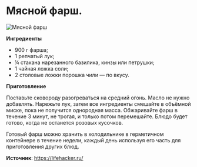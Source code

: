 # Мясной фарш.

![Мясной фарш](/images/Kulinar/Second/meat_farsh.jpg 'Мясной фарш')

**Ингредиенты**

- 900 г фарша;
- 1 репчатый лук;
- ¼ стакана нарезанного базилика, кинзы или петрушки;
- 1 чайная ложка соли;
- 2 столовые ложки порошка чили — по вкусу.

**Приготовление**

Поставьте сковороду разогреваться на средний огонь. Масло не нужно добавлять. Нарежьте лук, затем все ингредиенты смешайте в объёмной миске, пока не получится однородная масса. Обжаривайте фарш в течение 3 минут, не трогая, и только потом перемешайте. Блюдо будет готово, когда не останется розовых кусочков.

Готовый фарш можно хранить в холодильнике в герметичном контейнере в течение недели, каждый день используя его часть для приготовления других блюд.

**Источник**: https://lifehacker.ru/
